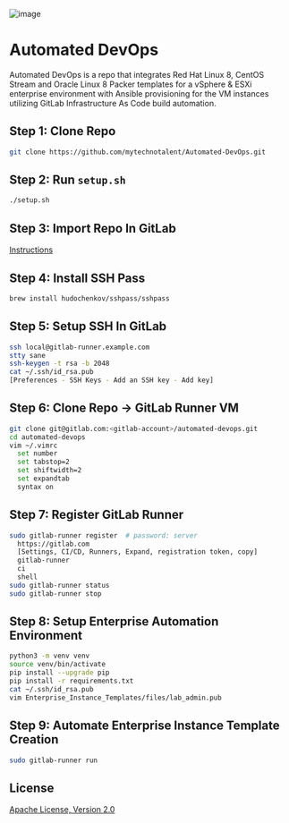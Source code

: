 ![image](https://github.com/mytechnotalent/Automated-DevOps/blob/main/Automated%20DevOps.png?raw=true)

# Automated DevOps
Automated DevOps is a repo that integrates Red Hat Linux 8, CentOS Stream and Oracle Linux 8 Packer templates for a vSphere & ESXi enterprise environment with Ansible provisioning for the VM instances utilizing GitLab Infrastructure As Code build automation.

## Step 1: Clone Repo
```bash
git clone https://github.com/mytechnotalent/Automated-DevOps.git
```

## Step 2: Run `setup.sh`
```bash
./setup.sh
```

## Step 3: Import Repo In GitLab
[Instructions](https://docs.gitlab.com/ee/user/project/import/github.html)

## Step 4: Install SSH Pass
```bash
brew install hudochenkov/sshpass/sshpass
```

## Step 5: Setup SSH In GitLab
```bash
ssh local@gitlab-runner.example.com
stty sane
ssh-keygen -t rsa -b 2048
cat ~/.ssh/id_rsa.pub
[Preferences - SSH Keys - Add an SSH key - Add key]
```

## Step 6: Clone Repo -> GitLab Runner VM
```bash
git clone git@gitlab.com:<gitlab-account>/automated-devops.git
cd automated-devops
vim ~/.vimrc
  set number
  set tabstop=2    
  set shiftwidth=2
  set expandtab 
  syntax on
```

## Step 7: Register GitLab Runner
```bash
sudo gitlab-runner register  # password: server
  https://gitlab.com
  [Settings, CI/CD, Runners, Expand, registration token, copy]
  gitlab-runner
  ci
  shell
sudo gitlab-runner status
sudo gitlab-runner stop
```

## Step 8: Setup Enterprise Automation Environment
```bash
python3 -m venv venv
source venv/bin/activate
pip install --upgrade pip
pip install -r requirements.txt 
cat ~/.ssh/id_rsa.pub
vim Enterprise_Instance_Templates/files/lab_admin.pub
```

## Step 9: Automate Enterprise Instance Template Creation
```bash
sudo gitlab-runner run
```

## License
[Apache License, Version 2.0](https://www.apache.org/licenses/LICENSE-2.0)
